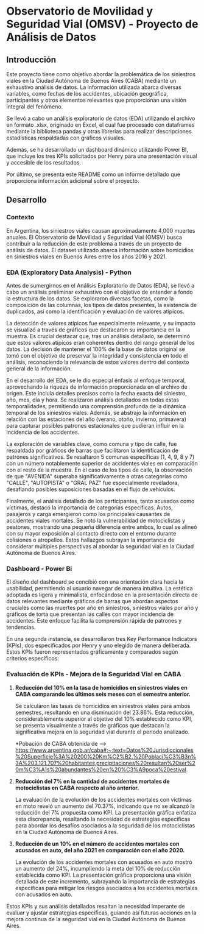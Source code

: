 # Observatorio de Movilidad y Seguridad Vial (OMSV) - Proyecto de Análisis de Datos

## Introducción

Este proyecto tiene como objetivo abordar la problemática de los siniestros viales en la Ciudad Autónoma de Buenos Aires (CABA) mediante un exhaustivo análisis de datos. La información utilizada abarca diversas variables, como fechas de los accidentes, ubicación geográfica, participantes y otros elementos relevantes que proporcionan una visión integral del fenómeno.

Se llevó a cabo un análisis exploratorio de datos (EDA) utilizando el archivo en formato .xlsx, originado en Excel, el cual fue procesado con dataframes mediante la biblioteca pandas y otras librerías para realizar descripciones estadísticas respaldadas con gráficos visuales.

Además, se ha desarrollado un dashboard dinámico utilizando Power BI, que incluye los tres KPIs solicitados por Henry para una presentación visual y accesible de los resultados.

Por último, se presenta este README como un informe detallado que proporciona información adicional sobre el proyecto.


## Desarrollo

### Contexto

En Argentina, los siniestros viales causan aproximadamente 4,000 muertes anuales. El Observatorio de Movilidad y Seguridad Vial (OMSV) busca contribuir a la reducción de este problema a través de un proyecto de análisis de datos. El dataset utilizado abarca información sobre homicidios en siniestros viales en Buenos Aires entre los años 2016 y 2021.

### EDA (Exploratory Data Analysis) - Python

Antes de sumergirnos en el Análisis Exploratorio de Datos (EDA), se llevó a cabo un análisis preliminar exhaustivo con el objetivo de entender a fondo la estructura de los datos. Se exploraron diversas facetas, como la composición de las columnas, los tipos de datos presentes, la existencia de duplicados, así como la identificación y evaluación de valores atípicos.

La detección de valores atípicos fue especialmente relevante, y su impacto se visualizó a través de gráficos que destacaron su importancia en la muestra. Es crucial destacar que, tras un análisis detallado, se determinó que estos valores atípicos eran coherentes dentro del rango general de los datos. La decisión de mantener el 100% de la base de datos original se tomó con el objetivo de preservar la integridad y consistencia en todo el análisis, reconociendo la relevancia de estos valores dentro del contexto general de la información.

En el desarrollo del EDA, se le dio especial énfasis al enfoque temporal, aprovechando la riqueza de información proporcionada en el archivo de origen. Este incluía detalles precisos como la fecha exacta del siniestro, año, mes, día y hora. Se realizaron análisis detallados en todas estas temporalidades, permitiendo una comprensión profunda de la dinámica temporal de los siniestros viales. Además, se abstrajo la información en relación con las estaciones del año (verano, otoño, invierno, primavera) para capturar posibles patrones estacionales que pudieran influir en la incidencia de los accidentes.

La exploración de variables clave, como comuna y tipo de calle, fue respaldada por gráficos de barras que facilitaron la identificación de patrones significativos. Se resaltaron 5 comunas específicas (1, 4, 9, 8 y 7) con un número notablemente superior de accidentes viales en comparación con el resto de la muestra. En el caso de los tipos de calle, la observación de que "AVENIDA" superaba significativamente a otras categorías como "CALLE", "AUTOPISTA" o "GRAL PAZ" fue especialmente reveladora, desafiando posibles suposiciones basadas en el flujo de vehículos.

Finalmente, el análisis detallado de los participantes, tanto acusados como víctimas, destacó la importancia de categorías específicas. Autos, pasajeros y carga emergieron como los principales causantes de accidentes viales mortales. Se notó la vulnerabilidad de motociclistas y peatones, mostrando una pequeña diferencia entre ambos, lo cual se alineó con su mayor exposición al contacto directo con el entorno durante colisiones o atropellos. Estos hallazgos subrayan la importancia de considerar múltiples perspectivas al abordar la seguridad vial en la Ciudad Autónoma de Buenos Aires.

### Dashboard - Power Bi

El diseño del dashboard se concibió con una orientación clara hacia la usabilidad, permitiendo al usuario navegar de manera intuitiva. La estética adoptada es ligera y minimalista, enfocándose en la presentación directa de datos relevantes mediante gráficos de barras que abordan aspectos cruciales como las muertes por año en siniestros, siniestros viales por año y gráficos de torta que presentan las calles con mayor incidencia de accidentes. Este enfoque facilita la comprensión rápida de patrones y tendencias.

En una segunda instancia, se desarrollaron tres Key Performance Indicators (KPIs), dos especificados por Henry y uno elegido de manera deliberada. Estos KPIs fueron representados gráficamente y comparados según criterios específicos:

### Evaluación de KPIs - Mejora de la Seguridad Vial en CABA

1. **Reducción del 10% en la tasa de homicidios en siniestros viales en CABA comparando los últimos seis meses con el semestre anterior.**

   Se calcularon las tasas de homicidios en siniestros viales para ambos semestres, resultando en una disminución del 23.86%. Esta reducción, considerablemente superior al objetivo del 10% establecido como KPI, se presenta visualmente a través de gráficos que destacan la significativa mejora en la seguridad vial durante el periodo analizado.

   *Pobación de CABA obtenida de --> https://www.argentina.gob.ar/caba#:~:text=Datos%20Jurisdiccionales%20Superficie%3A%20200%20Km%C2%B2.%20Poblaci%C3%B3n%3A%203.121.707%20habitantes,precipitaciones%20resultan%20ser%20m%C3%A1s%20abundantes%20en%20%C3%A9poca%20estival.

2. **Reducción del 7% en la cantidad de accidentes mortales de motociclistas en CABA respecto al año anterior.**

   La evaluación de la evolución de los accidentes mortales con víctimas en moto reveló un aumento del 70.37%, indicando que no se alcanzó la reducción del 7% propuesta como KPI. La presentación gráfica enfatiza esta discrepancia, resaltando la necesidad de estrategias específicas para abordar los desafíos asociados a la seguridad de los motociclistas en la Ciudad Autónoma de Buenos Aires.

3. **Reducción de un 10% en el número de accidentes mortales con acusados en auto, del año 2021 en comparación con el año 2020.**

   La evolución de los accidentes mortales con acusados en auto mostró un aumento del 24%, incumpliendo la meta del 10% de reducción establecida como KPI. La presentación gráfica proporciona una visión detallada de este incremento, subrayando la importancia de estrategias específicas para mitigar los riesgos asociados a los accidentes mortales con acusados en auto.

Estos KPIs y sus análisis detallados resaltan la necesidad imperante de evaluar y ajustar estrategias específicas, guiando así futuras acciones en la mejora continua de la seguridad vial en la Ciudad Autónoma de Buenos Aires.

